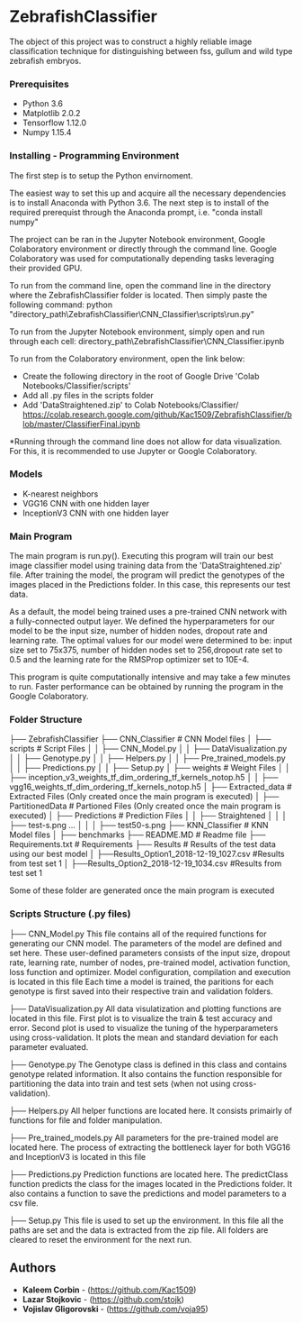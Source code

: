 # ZebrafishClassifier

The object of this project was to construct a highly reliable image classification technique
for distinguishing between fss, gullum and wild type zebrafish embryos.

### Prerequisites

- Python 3.6
- Matplotlib 2.0.2
- Tensorflow 1.12.0
- Numpy 1.15.4


### Installing - Programming Environment

The first step is to setup the Python envirnoment.

The easiest way to set this up and acquire all the necessary dependencies is to install Anaconda
with Python 3.6. The next step is to install of the required prerequist through the Anaconda
prompt, i.e. "conda install numpy" 

The project can be ran in the Jupyter Notebook environment, Google Colaboratory environment or
directly through the command line. Google Colaboratory was used for computationally depending
tasks leveraging their provided GPU.

To run from the command line, open the command line in the directory where the ZebrafishClassifier 
folder is located. Then simply paste the following command:
python "directory_path\ZebrafishClassifier\CNN_Classifier\scripts\run.py"

To run from the Jupyter Notebook environment, simply open and run through each cell:
directory_path\ZebrafishClassifier\CNN_Classifier.ipynb

To run from the Colaboratory environment, open the link below:
  - Create the following directory in the root of Google Drive 'Colab Notebooks/Classifier/scripts'
  - Add all .py files in the scripts folder
  - Add 'DataStraightened.zip' to Colab Notebooks/Classifier/
https://colab.research.google.com/github/Kac1509/ZebrafishClassifier/blob/master/ClassifierFinal.ipynb

*Running through the command line does not allow for data visualization. For this, it is recommended
to use Jupyter or Google Colaboratory.

### Models

- K-nearest neighbors
- VGG16 CNN with one hidden layer
- InceptionV3 CNN with one hidden layer

### Main Program
The main program is run.py(). Executing this program will train our best image classifier model using
training data from the 'DataStraightened.zip' file. After training the model, the program will 
predict the genotypes of the images placed in the Predictions folder. In this case, this represents
our test data.

As a default, the model being trained uses a pre-trained CNN network with a fully-connected output
layer. We defined the hyperparameters for our model to be the input size, number of hidden nodes, 
dropout rate and learning rate. The optimal values for our model were determined to be: input size
set to 75x375, number of hidden nodes set to 256,dropout rate set to 0.5 and the learning rate for
the RMSProp optimizer set to 10E-4.

This program is quite computationally intensive and may take a few minutes to run. Faster performance
can be obtained by running the program in the Google Colaboratory.  


### Folder Structure
├── ZebrafishClassifier
  ├── CNN_Classifier                          # CNN Model files 
  │   ├── scripts                             # Script Files
  │   │   ├── CNN_Model.py
  │   │   ├── DataVisualization.py
  │   │   ├── Genotype.py
  │   │   ├── Helpers.py
  │   │   ├── Pre_trained_models.py
  │   │   ├── Predictions.py
  │   │   ├── Setup.py
  │   ├── weights                             # Weight Files
  │   │   ├── inception_v3_weights_tf_dim_ordering_tf_kernels_notop.h5
  │   │   ├── vgg16_weights_tf_dim_ordering_tf_kernels_notop.h5
  │   ├── Extracted_data                      # Extracted Files (Only created once the main program is executed)
  │   ├── PartitionedData                     # Partioned Files (Only created once the main program is executed)
  │   ├── Predictions                         # Prediction Files
  │   │   ├── Straightened
  │   │   │   ├── test-s.png
       ...
  │   │   │   ├── test50-s.png 
  ├── KNN_Classifier                           # KNN Model files
  │   ├── benchmarks
  ├── README.MD                                # Readme file 
  ├── Requirements.txt                         # Requirements 
  ├── Results                                  # Results of the test data using our best model
  │   ├──Results_Option1_2018-12-19_1027.csv   #Results from test set 1
  │   ├──Results_Option2_2018-12-19_1034.csv   #Results from test set 1


Some of these folder are generated once the main program is executed

### Scripts Structure (.py files)
├── CNN_Model.py
This file contains all of the required functions for generating our CNN model. The parameters
of the model are defined and set here. These user-defined parameters consists of the input size, 
dropout rate, learning rate, number of nodes, pre-trained model, activation function, loss 
function and optimizer. Model configuration, compilation and execution is located in this file
Each time a model is trained, the paritions for each genotype is first saved into their respective
train and validation folders.

├── DataVisualization.py
All data visulatization and plotting functions are located in this file. First plot is to
visualize the train & test accuracy and error. Second plot is used to visualize the tuning of
the hyperparameters using cross-validation. It plots the mean and standard deviation for each
parameter evaluated.

├── Genotype.py
The Genotype class is defined in this class and contains genotype related information. It also
contains the function responsible for partitioning the data into train and test sets (when not 
using cross-validation).

├── Helpers.py
All helper functions are located here. It consists primairly of functions for file and folder
manipulation.

├── Pre_trained_models.py
All parameters for the pre-trained model are located here. The process of extracting the bottleneck 
layer for both VGG16 and InceptionV3 is located in this file

├── Predictions.py
Prediction functions are located here. The predictClass function predicts the class for the images
located in the Predictions folder. It also contains a function to save the predictions and model
parameters to a csv file.

├── Setup.py
This file is used to set up the environment. In this file all the paths are set and the data is 
extracted from the zip file. All folders are cleared to reset the environment for the next run.

## Authors

* **Kaleem Corbin** - (https://github.com/Kac1509)
* **Lazar Stojkovic** - (https://github.com/stojk)
* **Vojislav Gligorovski** - (https://github.com/voja95)
